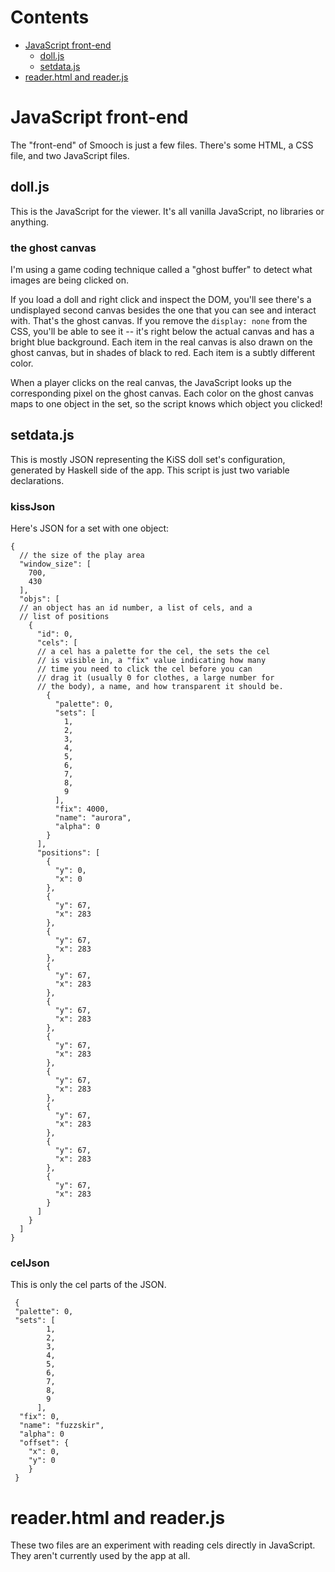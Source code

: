 # Contents

  * [JavaScript front-end](#javascript-front-end)
    * [doll.js](#dolljs)
    * [setdata.js](#setdatajs)
  * [reader.html and reader.js](#readerhtml-and-readerjs)

# JavaScript front-end

The "front-end" of Smooch is just a few files. There's some HTML, a
CSS file, and two JavaScript files.

## doll.js

This is the JavaScript for the viewer. It's all vanilla JavaScript,
no libraries or anything.

### the ghost canvas

I'm using a game coding technique called a "ghost buffer" to detect
what images are being clicked on.

If you load a doll and right click and inspect the DOM, you'll see there's a
undisplayed second canvas besides the one that you can see and interact with.
That's the ghost canvas. If you remove the `display: none` from the CSS, you'll
be able to see it -- it's right below the actual canvas and has a bright blue
background. Each item in the real canvas is also drawn on the ghost canvas, but
in shades of black to red. Each item is a subtly different color.

When a player clicks on the real canvas, the JavaScript looks up the
corresponding pixel on the ghost canvas. Each color on the ghost canvas maps to
one object in the set, so the script knows which object you clicked!

## setdata.js

This is mostly JSON representing the KiSS doll set's configuration,
generated by Haskell side of the app. This script is just two variable
declarations.

### kissJson

Here's JSON for a set with one object:

```(json)
{
  // the size of the play area
  "window_size": [
    700,
    430
  ],
  "objs": [
  // an object has an id number, a list of cels, and a
  // list of positions
    {
      "id": 0,
      "cels": [
      // a cel has a palette for the cel, the sets the cel
      // is visible in, a "fix" value indicating how many
      // time you need to click the cel before you can
      // drag it (usually 0 for clothes, a large number for
      // the body), a name, and how transparent it should be.
        {
          "palette": 0,
          "sets": [
            1,
            2,
            3,
            4,
            5,
            6,
            7,
            8,
            9
          ],
          "fix": 4000,
          "name": "aurora",
          "alpha": 0
        }
      ],
      "positions": [
        {
          "y": 0,
          "x": 0
        },
        {
          "y": 67,
          "x": 283
        },
        {
          "y": 67,
          "x": 283
        },
        {
          "y": 67,
          "x": 283
        },
        {
          "y": 67,
          "x": 283
        },
        {
          "y": 67,
          "x": 283
        },
        {
          "y": 67,
          "x": 283
        },
        {
          "y": 67,
          "x": 283
        },
        {
          "y": 67,
          "x": 283
        },
        {
          "y": 67,
          "x": 283
        }
      ]
    }
  ]
}
```

### celJson

This is only the cel parts of the JSON.

```(json)
 {
 "palette": 0,
 "sets": [
        1,
        2,
        3,
        4,
        5,
        6,
        7,
        8,
        9
      ],
  "fix": 0,
  "name": "fuzzskir",
  "alpha": 0
  "offset": {
    "x": 0,
    "y": 0
    }
 }

```

# reader.html and reader.js

These two files are an experiment with reading cels directly in JavaScript. They
aren't currently used by the app at all.
